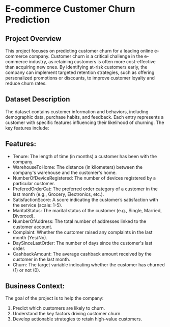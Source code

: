 # E-commerce Customer Churn Prediction
## Project Overview
This project focuses on predicting customer churn for a leading online e-commerce company. Customer churn is a critical challenge in the e-commerce industry, as retaining customers is often more cost-effective than acquiring new ones. By identifying at-risk customers early, the company can implement targeted retention strategies, such as offering personalized promotions or discounts, to improve customer loyalty and reduce churn rates.

## Dataset Description
The dataset contains customer information and behaviors, including demographic data, purchase habits, and feedback. Each entry represents a customer with specific features influencing their likelihood of churning. The key features include:

## Features:
* Tenure: The length of time (in months) a customer has been with the company.
* WarehouseToHome: The distance (in kilometers) between the company's warehouse and the customer's home.
* NumberOfDeviceRegistered: The number of devices registered by a particular customer.
* PreferedOrderCat: The preferred order category of a customer in the last month (e.g., Grocery, Electronics, etc.).
* SatisfactionScore: A score indicating the customer’s satisfaction with the service (scale: 1-5).
* MaritalStatus: The marital status of the customer (e.g., Single, Married, Divorced).
* NumberOfAddress: The total number of addresses linked to the customer account.
* Complaint: Whether the customer raised any complaints in the last month (Yes/No).
* DaySinceLastOrder: The number of days since the customer's last order.
* CashbackAmount: The average cashback amount received by the customer in the last month.
* Churn: The target variable indicating whether the customer has churned (1) or not (0).

## Business Context:
The goal of the project is to help the company:

1. Predict which customers are likely to churn.
2. Understand the key factors driving customer churn.
3. Develop actionable strategies to retain high-value customers.
